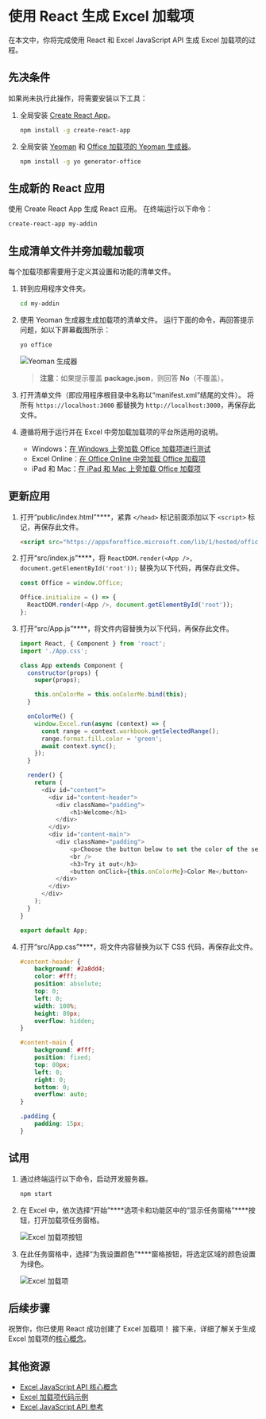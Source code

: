 # <a name="build-an-excel-add-in-using-react"></a>使用 React 生成 Excel 加载项

在本文中，你将完成使用 React 和 Excel JavaScript API 生成 Excel 加载项的过程。

## <a name="prerequisites"></a>先决条件

如果尚未执行此操作，将需要安装以下工具：

1. 全局安装 [Create React App](https://github.com/facebookincubator/create-react-app)。

    ```bash
    npm install -g create-react-app
    ```

2. 全局安装 [Yeoman](https://github.com/yeoman/yo) 和 [Office 加载项的 Yeoman 生成器](https://github.com/OfficeDev/generator-office)。

    ```bash
    npm install -g yo generator-office
    ```

## <a name="generate-a-new-react-app"></a>生成新的 React 应用

使用 Create React App 生成 React 应用。 在终端运行以下命令：

```bash
create-react-app my-addin
```

## <a name="generate-the-manifest-file-and-sideload-the-add-in"></a>生成清单文件并旁加载加载项

每个加载项都需要用于定义其设置和功能的清单文件。

1. 转到应用程序文件夹。

    ```bash
    cd my-addin
    ```

2. 使用 Yeoman 生成器生成加载项的清单文件。 运行下面的命令，再回答提示问题，如以下屏幕截图所示：

    ```bash
    yo office
    ```
    ![Yeoman 生成器](../images/yo-office.png)
    >**注意**：如果提示覆盖 **package.json**，则回答 **No**（不覆盖）。

3. 打开清单文件（即应用程序根目录中名称以“manifest.xml”结尾的文件）。 将所有 `https://localhost:3000` 都替换为 `http://localhost:3000`，再保存此文件。

4. 遵循将用于运行并在 Excel 中旁加载加载项的平台所适用的说明。

    - Windows：[在 Windows 上旁加载 Office 加载项进行测试](../testing/create-a-network-shared-folder-catalog-for-task-pane-and-content-add-ins.md)
    - Excel Online：[在 Office Online 中旁加载 Office 加载项](../testing/sideload-office-add-ins-for-testing.md#sideload-an-office-add-in-on-office-online)
    - iPad 和 Mac：[在 iPad 和 Mac 上旁加载 Office 加载项](../testing/sideload-an-office-add-in-on-ipad-and-mac.md)

## <a name="update-the-app"></a>更新应用

1. 打开“public/index.html”****，紧靠 `</head>` 标记前面添加以下 `<script>` 标记，再保存此文件。

    ```html
    <script src="https://appsforoffice.microsoft.com/lib/1/hosted/office.js"></script>
    ```

2. 打开“src/index.js”****，将 `ReactDOM.render(<App />, document.getElementById('root'));` 替换为以下代码，再保存此文件。 

    ```typescript
    const Office = window.Office;
    
    Office.initialize = () => {
      ReactDOM.render(<App />, document.getElementById('root'));
    };
    ```

3. 打开“src/App.js”****，将文件内容替换为以下代码，再保存此文件。 

    ```js
    import React, { Component } from 'react';
    import './App.css';

    class App extends Component {
      constructor(props) {
        super(props);

        this.onColorMe = this.onColorMe.bind(this);
      }

      onColorMe() {
        window.Excel.run(async (context) => {
          const range = context.workbook.getSelectedRange();
          range.format.fill.color = 'green';
          await context.sync();
        });
      }

      render() {
        return (
          <div id="content">
            <div id="content-header">
              <div className="padding">
                  <h1>Welcome</h1>
              </div>
            </div>
            <div id="content-main">
              <div className="padding">
                  <p>Choose the button below to set the color of the selected range to green.</p>
                  <br />
                  <h3>Try it out</h3>
                  <button onClick={this.onColorMe}>Color Me</button>
              </div>
            </div>
          </div>
        );
      }
    }

    export default App;
    ```

4. 打开“src/App.css”****，将文件内容替换为以下 CSS 代码，再保存此文件。 

    ```css
    #content-header {
        background: #2a8dd4;
        color: #fff;
        position: absolute;
        top: 0;
        left: 0;
        width: 100%;
        height: 80px; 
        overflow: hidden;
    }

    #content-main {
        background: #fff;
        position: fixed;
        top: 80px;
        left: 0;
        right: 0;
        bottom: 0;
        overflow: auto; 
    }

    .padding {
        padding: 15px;
    }
    ```

## <a name="try-it-out"></a>试用

1. 通过终端运行以下命令，启动开发服务器。

    ```bash
    npm start
    ```

2. 在 Excel 中，依次选择“开始”****选项卡和功能区中的“显示任务窗格”****按钮，打开加载项任务窗格。

    ![Excel 加载项按钮](../images/excel_quickstart_addin_2a.png)

3. 在此任务窗格中，选择“为我设置颜色”****窗格按钮，将选定区域的颜色设置为绿色。

    ![Excel 加载项](../images/excel_quickstart_addin_2b.png)

## <a name="next-steps"></a>后续步骤

祝贺你，你已使用 React 成功创建了 Excel 加载项！ 接下来，详细了解关于生成 Excel 加载项的[核心概念](excel-add-ins-core-concepts.md)。

## <a name="additional-resources"></a>其他资源

* [Excel JavaScript API 核心概念](excel-add-ins-core-concepts.md)
* [Excel 加载项代码示例](http://dev.office.com/code-samples#?filters=excel,office%20add-ins)
* [Excel JavaScript API 参考](http://dev.office.com/reference/add-ins/excel/excel-add-ins-reference-overview)
